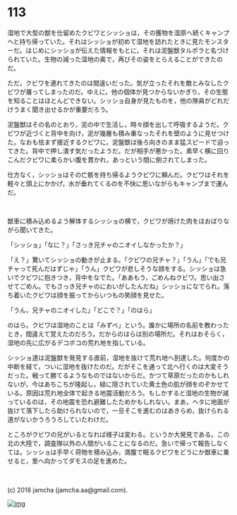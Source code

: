 # 113

湿地で大型の獣を仕留めたクビワとシッショは，その獲物を湿原へ続くキャンプへと持ち帰っていた。それはシッショが初めて湿地を訪れたときに見たモンスターだ。はじめにシッショが伝えた情報をもとに，それは泥盤獣タルポラと名づけられていた。生物の減った湿地の奥で，再びその姿をとらえることができたのだ。  

ただ，クビワを連れてきたのは間違いだった。気が立ったそれを敵とみなしたクビワが屠ってしまったのだ。ゆえに，他の個体が見つからないかぎり，その生態を知ることはほとんどできない。シッショ自身が見たものを，他の隊員がどれだけうまく聞き出せるかが重要だろう。  

泥盤獣はその名のとおり，泥の中で生活し，時々顔を出して呼吸するようだ。クビワが近づくと背中を向け，泥が幾層も積み重なったそれを壁のように見せつけた。なおも怯まず接近するクビワに，泥盤獣は後ろ向きのまま猛スピードで迫ってきた。背中で押し潰す気だったようだ。だが相手が悪かった。素早く横に回りこんだクビワに柔らかい腹を貫かれ，あっという間に倒されてしまった。  

仕方なく，シッショはその亡骸を持ち帰るようクビワに頼んだ。クビワはそれを軽々と頭上にかかげ，水が垂れてくるのを不快に思いながらもキャンプまで運んだ。  

<br>  

獣車に積み込めるよう解体するシッショの横で，クビワが焼けた肉をほおばりながら聞いてきた。  

「シッショ」「なに？」「さっき兄チャのニオイしなかったか？」  

「え？」驚いてシッショの動きが止まる。「クビワの兄チャ？」「うん」「でも兄チャって死んだはずじゃ」「うん」クビワが悲しそうな顔をする。シッショは急いでクビワに抱きつき，背中をなでた。「ああもう，ごめんねクビワ。思い出させてごめん。でもさっき兄チャのにおいがしたんだね」シッショになでられ，落ち着いたクビワは顔を振ってからいつもの笑顔を見せた。  

「うん，兄チャのニオイした」「どこで？」「のはら」  

のはら。クビワは湿地のことは「みずべ」という。誰かに場所の名前を教わったとき，間違えて覚えたのだろう。だからのはらは別の場所だ。それはおそらく，湿地の先に広がるデコボコの荒れ地を指している。  

シッショ達は泥盤獣を発見する直前，湿地を抜けて荒れ地へ到達した。何度かの中断を経て，ついに湿地を抜けたのだ。だがそこを通って北へ行くのは大変そうだった。戦って勝てるようなものではないからだ。かつて草原だったのかもしれないが，今はあちこちが隆起し，緑に隠されていた黄土色の肌が顔をのぞかせている。原因は荒れ地全体で起きる地震活動だろう。もしかすると湿地の生物が減っているのは，その地震を恐れ避難したためかもしれない。まあ，ヘタに地面が抜けて落下したら助けられないので，一旦そこを進むのはあきらめ，抜けられる道がないかうろうろしていたわけだ。  

ところがクビワの兄がいるとなれば様子は変わる。というか大発見である。この北の大陸で，調査隊以外の人間がいることになるのだ。急いで帰って報告しなくては。シッショは手早く荷物を積み込み，満腹で眠るクビワをどうにか獣車に乗せると，里へ向かってダモスの足を進めた。  

<br>  
<br>  
(c) 2018 jamcha (jamcha.aa@gmail.com).  

[![img](http://i.creativecommons.org/l/by-nc-sa/4.0/88x31.png)](http://creativecommons.org/licenses/by-nc-sa/4.0/deed)